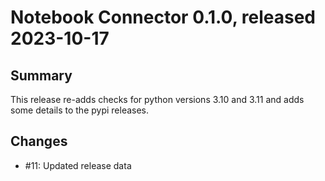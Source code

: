 # Notebook Connector 0.1.0, released 2023-10-17

## Summary

This release re-adds checks for python versions 3.10 and 3.11 and adds some details to the pypi releases.

## Changes

* #11: Updated release data

